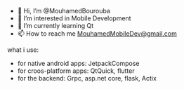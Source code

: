 - 👋 Hi, I’m @MouhamedBourouba
- 👀 I’m interested in Mobile Development
- 🌱 I’m currently learning Qt
- 📫 How to reach me MouhamedMobileDev@gmail.com

what i use:
<ul>
  <li>for native android apps: JetpackCompose</li>
  <li>for croos-platform apps: QtQuick, flutter</li>
  <li>for the backend: Grpc, asp.net core, flask, Actix</li>
</ul>


<!---
MouhamedBourouba/MouhamedBourouba is a ✨ special ✨ repository because its `README.md` (this file) appears on your GitHub profile.
You can click the Preview link to take a look at your changes.
--->
